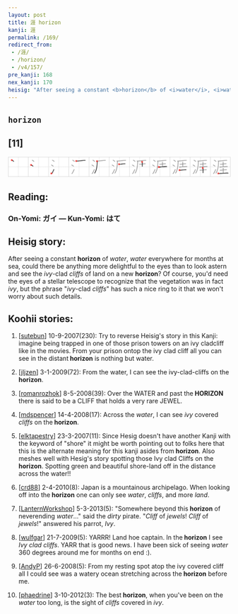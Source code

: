 ```yaml
---
layout: post
title: 涯 horizon
kanji: 涯
permalink: /169/
redirect_from:
 - /涯/
 - /horizon/
 - /v4/157/
pre_kanji: 168
nex_kanji: 170
heisig: "After seeing a constant <b>horizon</b> of <i>water</i>, <i>water</i> everywhere for months at sea, could there be anything more delightful to the eyes than to look astern and see the <i>ivy</i>-clad <i>cliffs</i> of land on a new <b>horizon</b>? Of course, you'd need the eyes of a stellar telescope to recognize that the vegetation was in fact <i>ivy</i>, but the phrase &quot;<i>ivy</i>-clad <i>cliffs</i>&quot; has such a nice ring to it that we won't worry about such details."
---
```


## `horizon`

## [11]

<div class="stroke"><img src="../images/E6B6AF.png" /></div>

## Reading:

### On-Yomi: ガイ &mdash; Kun-Yomi: はて

## Heisig story:

After seeing a constant <b>horizon</b> of <i>water</i>, <i>water</i> everywhere for months at sea, could there be anything more delightful to the eyes than to look astern and see the <i>ivy</i>-clad <i>cliffs</i> of land on a new <b>horizon</b>? Of course, you'd need the eyes of a stellar telescope to recognize that the vegetation was in fact <i>ivy</i>, but the phrase &quot;<i>ivy</i>-clad <i>cliffs</i>&quot; has such a nice ring to it that we won't worry about such details.

## Koohii stories:

1) [<a href="http://kanji.koohii.com/profile/sutebun">sutebun</a>] 10-9-2007(230): Try to reverse Heisig&#039;s story in this Kanji: imagine being trapped in one of those prison towers on an ivy cladcliff like in the movies. From your prison ontop the ivy clad cliff all you can see in the distant<strong> horizon</strong> is nothing but water.

2) [<a href="http://kanji.koohii.com/profile/jljzen">jljzen</a>] 3-1-2009(72): From the water, I can see the ivy-clad-cliffs on the<strong> horizon</strong>.

3) [<a href="http://kanji.koohii.com/profile/romanrozhok">romanrozhok</a>] 8-5-2008(39): Over the WATER and past the<strong> HORIZON</strong> there is said to be a CLIFF that holds a very rare JEWEL.

4) [<a href="http://kanji.koohii.com/profile/mdspencer">mdspencer</a>] 14-4-2008(17): Across the <em>water</em>, I can see <em>ivy</em> covered <em>cliffs</em> on the<strong> horizon</strong>.

5) [<a href="http://kanji.koohii.com/profile/elktapestry">elktapestry</a>] 23-3-2007(11): Since Hesig doesn&#039;t have another Kanji with the keyword of &quot;shore&quot; it might be worth pointing out to folks here that this is the alternate meaning for this kanji asides from<strong> horizon</strong>. Also meshes well with Hesig&#039;s story spotting those Ivy clad Cliffs on the<strong> horizon</strong>. Spotting green and beautiful shore-land off in the distance across the water!!

6) [<a href="http://kanji.koohii.com/profile/crd88">crd88</a>] 2-4-2010(8): Japan is a mountainous archipelago. When looking off into the<strong> horizon</strong> one can only see <em>water</em>, <em>cliffs</em>, and more <em>land</em>.

7) [<a href="http://kanji.koohii.com/profile/LanternWorkshop">LanternWorkshop</a>] 5-3-2013(5): &quot;Somewhere beyond this<strong> horizon</strong> of neverending <em>water</em>...&quot; said the <em>dirty</em> pirate. &quot;<em>Cliff</em> of <em>jewels</em>! <em>Cliff</em> of <em>jewels</em>!&quot; answered his parrot, <em>Ivy</em>.

8) [<a href="http://kanji.koohii.com/profile/wulfgar">wulfgar</a>] 21-7-2009(5): YARRR! Land hoe captain. In the<strong> horizon</strong> I see <em>Ivy clad cliffs</em>. YARR that is good news. I have been sick of seeing <em>water</em> 360 degrees around me for months on end :).

9) [<a href="http://kanji.koohii.com/profile/AndyP">AndyP</a>] 26-6-2008(5): From my resting spot atop the ivy covered cliff all I could see was a watery ocean stretching across the<strong> horizon</strong> before me.

10) [<a href="http://kanji.koohii.com/profile/phaedrine">phaedrine</a>] 3-10-2012(3): The best<strong> horizon</strong>, when you&#039;ve been on the <em>water</em> too long, is the sight of <em>cliffs</em> covered in <em>ivy</em>.
